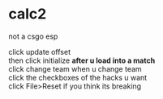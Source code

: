 # calc2
not a csgo esp

click update offset  
then click initialize **after u load into a match**  
click change team when u change team  
click the checkboxes of the hacks u want  
click File>Reset if you think its breaking
